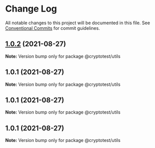 # Change Log

All notable changes to this project will be documented in this file.
See [Conventional Commits](https://conventionalcommits.org) for commit guidelines.

## [1.0.2](https://github.com/joeguo911/widgets/compare/@cryptotest/utils@1.0.1...@cryptotest/utils@1.0.2) (2021-08-27)

**Note:** Version bump only for package @cryptotest/utils





## 1.0.1 (2021-08-27)

**Note:** Version bump only for package @cryptotest/utils





## 1.0.1 (2021-08-27)

**Note:** Version bump only for package @cryptotest/utils





## 1.0.1 (2021-08-27)

**Note:** Version bump only for package @cryptotest/utils
